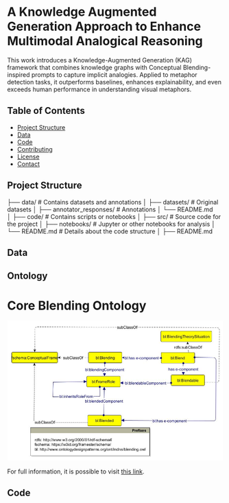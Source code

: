 # A Knowledge Augmented Generation Approach to Enhance Multimodal Analogical Reasoning


This work  introduces a Knowledge-Augmented Generation (KAG) framework that combines knowledge graphs with Conceptual Blending-inspired prompts to capture implicit analogies. Applied to metaphor detection tasks, it outperforms baselines, enhances explainability, and even exceeds human performance in understanding visual metaphors.

## Table of Contents

- [Project Structure](#project-structure)
- [Data](#data)
- [Code](#code)
- [Contributing](#contributing)
- [License](#license)
- [Contact](#contact)

## Project Structure

├── data/               # Contains datasets and annotations
│   ├── datasets/            # Original datasets
│   ├── annotator_responses/      # Annotations
│   └── README.md       
│
├── code/               # Contains scripts or notebooks
│   ├── src/            # Source code for the project
│   ├── notebooks/      # Jupyter or other notebooks for analysis
│   └── README.md       # Details about the code structure
│
├── README.md           



## Data



## Ontology

# Core Blending Ontology

![Blending Ontology](blendingontobasic.jpg)

For full information, it is possible to visit [this link](http://www.ontologydesignpatterns.org/ont/mdns/blending.owl).



## Code




